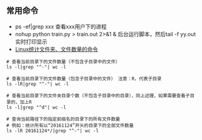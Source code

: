 ## 常用命令


* ps -ef|grep xxx                        查看xxx用户下的进程
* nohup python train.py > train.out 2>&1 &          后台运行脚本，然后tail -f yy.out 实时打印显示
* [Linux统计文件夹、文件数量的命令](https://www.cnblogs.com/uzipi/p/6100790.html)
```shell
# 查看当前目录下的文件数量（不包含子目录中的文件）
ls -l|grep "^-"| wc -l

# 查看当前目录下的文件数量（包含子目录中的文件） 注意：R，代表子目录
ls -lR|grep "^-"| wc -l

# 查看当前目录下的文件夹目录个数（不包含子目录中的目录），同上述理，如果需要查看子目录的，加上R
ls -l|grep "^d"| wc -l

# 查询当前路径下的指定前缀名的目录下的所有文件数量
# 例如：统计所有以“20161124”开头的目录下的全部文件数量
ls -lR 20161124*/|grep "^-"| wc -l
```

